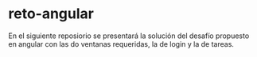 # reto-angular
En el siguiente reposiorio se presentará la solución del desafío propuesto en angular con las do ventanas requeridas,  la de login y la de tareas.
